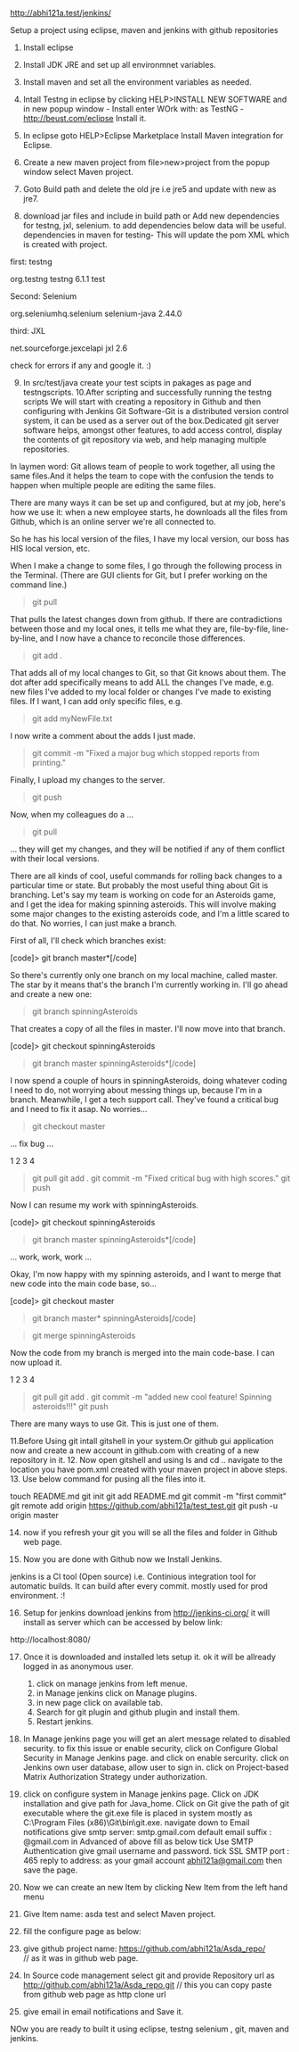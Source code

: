 http://abhi121a.test/jenkins/

Setup a project using eclipse, maven and jenkins with github repositories

1. Install eclipse
2. Install JDK JRE and set up all environmnet variables.
3. Install maven and set all the environment variables as needed.
4. Intall Testng in eclipse by clicking HELP>INSTALL NEW SOFTWARE  and in new popup window - Install enter WOrk with: as TestNG - http://beust.com/eclipse Install it.

5. In eclipse goto HELP>Eclipse Marketplace Install Maven integration for Eclipse.
6. Create a new maven project from file>new>project from the popup window select Maven project.
7. Goto Build path and delete the old jre i.e jre5 and update with new as jre7.
8. download jar files and include in build path or Add new dependencies for testng, jxl, selenium.
   to add dependencies below data will be useful.
   dependencies in maven for testing- This will update the pom XML which is created with project.

first: testng


<dependency>
  <groupId>org.testng</groupId>
  <artifactId>testng</artifactId>
  <version>6.1.1</version>
  <scope>test</scope>
</dependency>


Second: Selenium

 <dependency>
        <groupId>org.seleniumhq.selenium</groupId>
        <artifactId>selenium-java</artifactId>
        <version>2.44.0</version>
    </dependency> 


third: JXL

<dependency>
	<groupId>net.sourceforge.jexcelapi</groupId>
	<artifactId>jxl</artifactId>
	<version>2.6</version>
</dependency>

check for errors if any and google it.  :)

9. In src/test/java create your test scipts in pakages as page and testngscripts.
10.After scripting and successfully running the testng scripts We will start with creating a repository in Github and then configuring with Jenkins 
Git Software-Git is a distributed version control system, it can be used as a server out of the box.Dedicated git server software helps, amongst other features, to add access control, display the contents of git repository via web, and help managing multiple repositories.

In laymen word: Git allows team of people to work together, all using the same files.And it helps the team to cope with the confusion the tends to happen when multiple people are editing the same files.

There are many ways it can be set up and configured, but at my job, here's how we use it: when a new employee starts, he downloads all the files from Github, which is an online server we're all connected to. 

So he has his local version of the files, I have my local version, our boss has HIS local version, etc.

When I make a change to some files, I go through the following process in the Terminal. (There are GUI clients for Git, but I prefer working on the command line.)

> git pull

That pulls the latest changes down from github. If there are contradictions between those and my local ones, it tells me what they are, file-by-file, line-by-line, and I now have a chance to reconcile those differences.

> git add .

That adds all of my local changes to Git, so that Git knows about them. The dot after add specifically means to add ALL the changes I've made, e.g. new files I've added to my local folder or changes I've made to existing files. If I want, I can add only specific files, e.g. 

> git add myNewFile.txt

I now write a comment about the adds I just made.

> git commit -m "Fixed a major bug which stopped reports from printing."

Finally, I upload my changes to the server.

> git push

Now, when my colleagues do a ...

> git pull

... they will get my changes, and they will be notified if any of them conflict with their local versions.

There are all kinds of cool, useful commands for rolling back changes to a particular time or state. But probably the most useful thing about Git is branching. Let's say my team is working on code for an Asteroids game, and I get the idea for making spinning asteroids. This will involve making some major changes to the existing asteroids code, and I'm a little scared to do that. No worries, I can just make a branch.

First of all, I'll check which branches exist:

[code]> git branch
master*[/code]

So there's currently only one branch on my local machine, called master. The star by it means that's the branch I'm currently working in. I'll go ahead and create a new one:

> git branch spinningAsteroids

That creates a copy of all the files in master. I'll now move into that branch.

[code]> git checkout spinningAsteroids
> git branch
master
spinningAsteroids*[/code]

I now spend a couple of hours in spinningAsteroids, doing whatever coding I need to do, not worrying about messing things up, because I'm in a branch. Meanwhile, I get a tech support call. They've found a critical bug and I need to fix it asap. No worries...

> git checkout master

... fix bug ...

1
2
3
4
> git pull
> git add .
> git commit -m "Fixed critical bug with high scores."
> git push


Now I can resume my work with spinningAsteroids.

[code]> git checkout spinningAsteroids
> git branch
master
spinningAsteroids*[/code]


... work, work, work ...

Okay, I'm now happy with my spinning asteroids, and I want to merge that new code into the main code base, so...

[code]> git checkout master
> git branch
master*
spinningAsteroids[/code]

> git merge spinningAsteroids

Now the code from my branch is merged into the main code-base. I can now upload it.

1
2
3
4
> git pull
> git add .
> git commit -m "added new cool feature! Spinning asteroids!!!"
> git push


There are many ways to use Git. This is just one of them.


11.Before Using git intall gitshell in your system.Or github gui application now and create a new account in github.com with creating of a new repository in it.
12. Now open gitshell and using ls and cd .. navigate to the location you have pom.xml created with your maven project in above steps.
13. Use below command for pusing all the files into it.

touch README.md
git init
git add README.md
git commit -m "first commit"
git remote add origin https://github.com/abhi121a/test_test.git
git push -u origin master

14. now if you refresh your git you will se all the files and folder in Github web page.

15. Now you are done with Github now we Install Jenkins.

jenkins is a CI tool (Open source) i.e. Continious integration tool for automatic builds. It can build after every commit.
mostly used for prod environment.      :!

16. Setup for jenkins download jenkins from http://jenkins-ci.org/ it will install as server which can be accessed by below link:

http://localhost:8080/

17. Once it is downloaded and installed lets setup it.
ok it will be allready logged in as anonymous user.
	1. click on manage jenkins from left menue.
	2. in Manage jenkins click on Manage plugins.
	3. in new page click on available tab.
	4. Search for git plugin and github plugin and install them.
	5. Restart jenkins.
18. In Manage jenkins page you will get an alert message related to disabled security.
	to fix this issue or enable security, click on Configure Global Security in Manage Jenkins page.
	and click on enable sercurity.
	click on Jenkins own user database, allow user to sign in.
	click on Project-based Matrix Authorization Strategy under authorization.

19. click on configure system in Manage jenkins page.
	Click on JDK installation and give path for Java_home.
	Click on Git give the path of git executable where the git.exe file is placed in system mostly as C:\Program Files 	(x86)\Git\bin\git.exe.
	navigate down to Email notifications
	give smtp server: smtp.gmail.com
	default email suffix : @gmail.com
	in Advanced of above fill as below 
	tick Use SMTP Authentication
	give gmail username and password.
	tick SSL
	SMTP port : 465
	reply to address: as your gmail account abhi121a@gmail.com
	then save the page.

20. Now we can create an new Item by clicking New Item from the left hand menu
21. Give Item name: asda test and select Maven project.
22. fill the configure page as below:
23. give github project name: https://github.com/abhi121a/Asda_repo/  
	// as it was in github web page.
24. In Source code management select git and provide Repository url as http://github.com/abhi121a/Asda_repo.git 
// this you can copy paste  from github web page as http clone url

25. give email in email notifications and Save it.

NOw you are ready to built it using eclipse, testng selenium , git, maven and jenkins.




